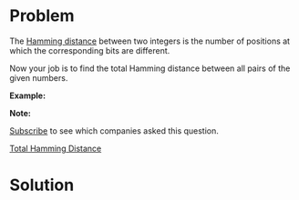 
# Problem

The [Hamming distance](https://en.wikipedia.org/wiki/Hamming_distance) between
two integers is the number of positions at which the corresponding bits are
different.

Now your job is to find the total Hamming distance between all pairs of the
given numbers.

**Example:**  

**Note:**  

[Subscribe](/subscribe/) to see which companies asked this question.



[Total Hamming Distance](https://leetcode.com/problems/total-hamming-distance)

# Solution



